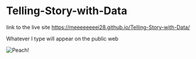 # Telling-Story-with-Data

link to the live site https://meeeeeeeei28.github.io/Telling-Story-with-Data/

Whatever I type will appear on the public web

![Peach!](Peach.jpeg)
